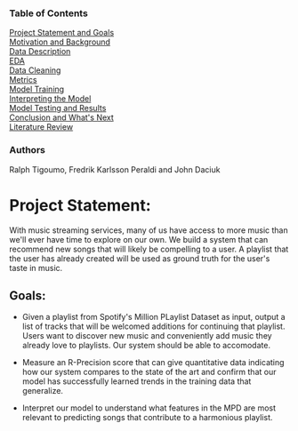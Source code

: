 ### Table of Contents
[Project Statement and Goals](https://tralpha.github.io/spotify-project/project-statement-and-goals.html) <br>
[Motivation and Background](https://tralpha.github.io/spotify-project/motivation-and-background.html) <br>
[Data Description](https://tralpha.github.io/spotify-project/data-description.html) <br>
[EDA](https://tralpha.github.io/spotify-project/eda.html) <br>
[Data Cleaning](https://tralpha.github.io/spotify-project/data-cleaning.html) <br>
[Metrics](https://tralpha.github.io/spotify-project/metrics.html) <br>
[Model Training](https://tralpha.github.io/spotify-project/model-training.html) <br>
[Interpreting the Model](https://tralpha.github.io/spotify-project/interpreting-the-model.html) <br>
[Model Testing and Results](https://tralpha.github.io/spotify-project/model-testing-and-results.html) <br>
[Conclusion and What's Next](https://tralpha.github.io/spotify-project/conclusion.html) <br>
[Literature Review](https://tralpha.github.io/spotify-project/literature-review.html) <br>

### Authors
Ralph Tigoumo, Fredrik Karlsson Peraldi and John Daciuk

# Project Statement:
With music streaming services, many of us have access to more music than we'll ever have time to explore on our own.  We build a system that can recommend new songs that will likely be compelling to a user.  A playlist that the user has already created will be used as ground truth for the user's taste in music.

## Goals:
- Given a playlist from Spotify's Million PLaylist Dataset as input, output a list of tracks that will be welcomed additions for continuing that playlist.  Users want to discover new music and conveniently add music they already love to playlists.  Our system should be able to accomodate.

- Measure an R-Precision score that can give quantitative data indicating how our system compares to the state of the art and confirm that our model has successfully learned trends in the training data that generalize.

- Interpret our model to understand what features in the MPD are most relevant to predicting songs that contribute to a harmonious playlist.
